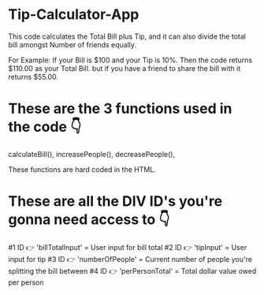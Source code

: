 # Tip-Calculator-App
This code calculates the Total Bill plus Tip, and it can also divide the total bill amongst Number of friends equally.

For Example: If your Bill is $100 and your Tip is 10%. Then the code returns $110.00 as your Total Bill.
but if you have a friend to share the bill with it returns $55.00.

These are the 3 functions used in the code 👇
=========================================
calculateBill(), increasePeople(), decreasePeople(), 

These functions are hard coded in the HTML. 

These are all the DIV ID's you're gonna need access to 👇
========================================================
#1 ID 👉 'billTotalInput' = User input for bill total
#2 ID 👉 'tipInput' = User input for tip
#3 ID 👉 'numberOfPeople' = Current number of people you're splitting the bill between
#4 ID 👉 'perPersonTotal' = Total dollar value owed per person
